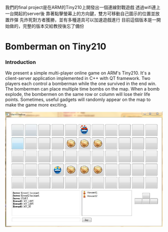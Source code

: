 我們的final project是在ARM的Tiny210上開發出一個連線對戰遊戲
透過wifi連上一台開起的server後
靠著點擊螢幕上的方向鍵，雙方可移動自己圖示的位置並放置炸彈
先炸死對方者獲勝，並有多種道具可以加速遊戲進行
目前這個版本是一開始做的，完整的版本交給教授後忘了備份

# Bomberman on Tiny210

### Introduction
We present a simple multi-player online game on ARM's Tiny210. It's a client-server application implemented in C++ with QT framework. Two players each control a bomberman while the one survived in the end win. The bombermen can place multiple time bombs on the map. When a bomb explode, the bombermen on the same row or column will lose their life points. Sometimes, useful gadgets will randomly appear on the map to make the game more exciting. 

![Screenshot](Screenshot.JPG)
